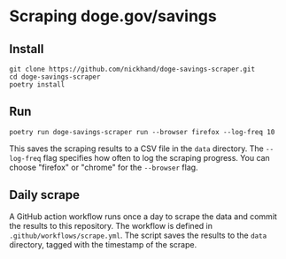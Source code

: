 # Scraping doge.gov/savings

## Install

```
git clone https://github.com/nickhand/doge-savings-scraper.git
cd doge-savings-scraper
poetry install
```

## Run

```
poetry run doge-savings-scraper run --browser firefox --log-freq 10
```

This saves the scraping results to a CSV file in the `data` directory. The `--log-freq` flag specifies how often to log the scraping progress. You can choose "firefox" or "chrome" for the `--browser` flag.

## Daily scrape

A GitHub action workflow runs once a day to scrape the data and commit the results to this repository. The workflow is defined in `.github/workflows/scrape.yml`. The script saves the results to the `data` directory, tagged with the timestamp of the scrape.